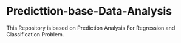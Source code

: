 # Predicttion-base-Data-Analysis
This Repository is based on Prediction Analysis For Regression and Classification Problem.
